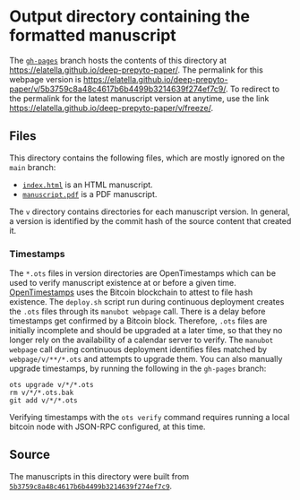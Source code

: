 # Output directory containing the formatted manuscript

The [`gh-pages`](https://github.com/elatella/deep-prepyto-paper/tree/gh-pages) branch hosts the contents of this directory at <https://elatella.github.io/deep-prepyto-paper/>.
The permalink for this webpage version is <https://elatella.github.io/deep-prepyto-paper/v/5b3759c8a48c4617b6b4499b3214639f274ef7c9/>.
To redirect to the permalink for the latest manuscript version at anytime, use the link <https://elatella.github.io/deep-prepyto-paper/v/freeze/>.

## Files

This directory contains the following files, which are mostly ignored on the `main` branch:

+ [`index.html`](index.html) is an HTML manuscript.
+ [`manuscript.pdf`](manuscript.pdf) is a PDF manuscript.

The `v` directory contains directories for each manuscript version.
In general, a version is identified by the commit hash of the source content that created it.

### Timestamps

The `*.ots` files in version directories are OpenTimestamps which can be used to verify manuscript existence at or before a given time.
[OpenTimestamps](https://opentimestamps.org/) uses the Bitcoin blockchain to attest to file hash existence.
The `deploy.sh` script run during continuous deployment creates the `.ots` files through its `manubot webpage` call.
There is a delay before timestamps get confirmed by a Bitcoin block.
Therefore, `.ots` files are initially incomplete and should be upgraded at a later time, so that they no longer rely on the availability of a calendar server to verify.
The `manubot webpage` call during continuous deployment identifies files matched by `webpage/v/**/*.ots` and attempts to upgrade them.
You can also manually upgrade timestamps, by running the following in the `gh-pages` branch:

```shell
ots upgrade v/*/*.ots
rm v/*/*.ots.bak
git add v/*/*.ots
```

Verifying timestamps with the `ots verify` command requires running a local bitcoin node with JSON-RPC configured, at this time.

## Source

The manuscripts in this directory were built from
[`5b3759c8a48c4617b6b4499b3214639f274ef7c9`](https://github.com/elatella/deep-prepyto-paper/commit/5b3759c8a48c4617b6b4499b3214639f274ef7c9).

